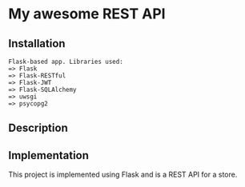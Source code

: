 # My awesome REST API

## Installation

```
Flask-based app. Libraries used:
=> Flask
=> Flask-RESTful
=> Flask-JWT
=> Flask-SQLAlchemy
=> uwsgi
=> psycopg2
```


## Description



## Implementation

This project is implemented using Flask and is a REST API for a store.

